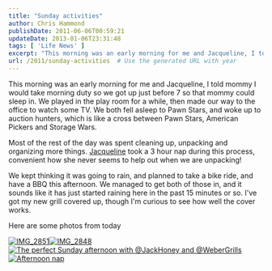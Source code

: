 ```yaml
---
title: "Sunday activities"
author: Chris Hammond
publishDate: 2011-06-06T00:59:21
updateDate: 2013-01-06T23:31:48
tags: [ 'Life News' ]
excerpt: "This morning was an early morning for me and Jacqueline, I told mommy I would take morning duty so we got up just before 7 so that mommy could sleep in. We played in the play room for a while, then made our way to the office to watch some TV. We both fell asleep to Pawn Stars, and woke up to auction hunters, which is like a cross between Pawn Stars, American Pickers and Storage Wars.  Most of the rest of the day was spent cleaning up, unpacking and organizing more things. Jacqueline took a 3 hour nap during this process, convenient how she never seems to help out when we are unpacking!  We kept thinking it was going to rain, and planned to take a bike ride, and have a BBQ this afternoon. We managed to get both of those in, and it sounds like it has just started raining here in the past 15 minutes or so. I’ve got my new grill covered up, though I’m curious to see how well the cover works.  Here are some photos from today  "
url: /2011/sunday-activities  # Use the generated URL with year
---
```

<p>This morning was an early morning for me and Jacqueline, I told mommy I would take morning duty so we got up just before 7 so that mommy could sleep in. We played in the play room for a while, then made our way to the office to watch some TV. We both fell asleep to Pawn Stars, and woke up to auction hunters, which is like a cross between Pawn Stars, American Pickers and Storage Wars.</p> <p>Most of the rest of the day was spent cleaning up, unpacking and organizing more things. <a href="https://www.jacquelinehammond.com" target="_blank">Jacqueline</a> took a 3 hour nap during this process, convenient how she never seems to help out when we are unpacking!</p> <p>We kept thinking it was going to rain, and planned to take a bike ride, and have a BBQ this afternoon. We managed to get both of those in, and it sounds like it has just started raining here in the past 15 minutes or so. I've got my new grill covered up, though I'm curious to see how well the cover works.</p> <p>Here are some photos from today</p> <p><a title="IMG_2851" href="https://www.flickr.com/photos/17726343@N00/5803293032/"><img alt="IMG_2851" src="https://static.flickr.com/2221/5803293032_a2a6dc7b65_t.jpg" style="border-width: 0px; border-style: solid;" /></a><a title="IMG_2848" href="https://www.flickr.com/photos/17726343@N00/5802735335/"><img alt="IMG_2848" src="https://static.flickr.com/5319/5802735335_757dc7db0c_t.jpg" style="border-width: 0px; border-style: solid;" /></a><a title="The perfect Sunday afternoon with @JackHoney and @WeberGrills" href="https://www.flickr.com/photos/17726343@N00/5801763639/"><img alt="The perfect Sunday afternoon with @JackHoney and @WeberGrills" src="https://static.flickr.com/3218/5801763639_202e378342_t.jpg" style="border-width: 0px; border-style: solid;" /></a><a title="Afternoon nap" href="https://www.flickr.com/photos/17726343@N00/5801774090/"><img alt="Afternoon nap" src="https://static.flickr.com/3324/5801774090_c5e8befcbe_t.jpg" style="border-width: 0px; border-style: solid;" /></a></p>
